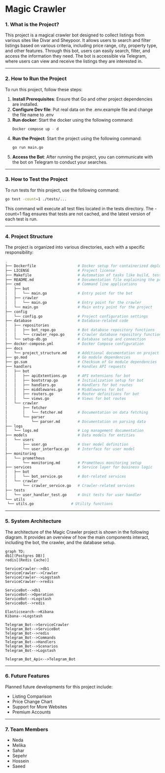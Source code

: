 
# Magic Crawler

### 1. What is the Project?

This project is a magical crawler bot designed to collect listings from various sites like Divar and Sheypoor. It allows users to search and filter listings based on various criteria, including price range, city, property type, and other features. Through this bot, users can easily search, filter, and access the information they need. The bot is accessible via Telegram, where users can view and receive the listings they are interested in.

---

### 2. How to Run the Project

To run this project, follow these steps:

1. **Install Prerequisites**: Ensure that Go and other project dependencies are installed.
2. **Configure Dev file**: Put real data on the .env.example file and change the file name to .env
3. **Run docker**: Start the docker using the following command:
   ```bash
   Docker compose up - d
   ```
4. **Run the Project**: Start the project using the following command:
   ```bash
   go run main.go
   ```
5. **Access the Bot**: After running the project, you can communicate with the bot on Telegram to conduct your searches.

---

### 3. How to Test the Project

To run tests for this project, use the following command:

   ```bash
   go test -count=1 ./tests/...
   ```
This command will execute all test files located in the tests directory. The -count=1 flag ensures that tests are not cached, and the latest version of each test is run.

---

### 4. Project Structure

The project is organized into various directories, each with a specific responsibility:
   ```bash
   .
├── Dockerfile                   # Docker setup for containerized deployment
├── LICENSE                      # Project license
├── Makefile                     # Automation of tasks like build, test, etc.
├── README.md                    # Documentation file explaining the project
├── cmd                          # Command line applications
│   ├── bot
│   │   └── main.go              # Entry point for the bot
│   ├── crawler
│   │   └── main.go              # Entry point for the crawler
│   └── main.go                  # Main entry point for the project
├── config
│   └── config.go                # Project configuration settings
├── database                     # Database-related code
│   ├── repositories
│   │   ├── bot_repo.go          # Bot database repository functions
│   │   └── crawler_repo.go      # Crawler database repository functions
│   └── setup-db.go              # Database setup and connection
├── docker-compose.yml           # Docker Compose configuration
├── docs
│   └── project_structure.md     # Additional documentation on project structure
├── go.mod                       # Go module dependencies
├── go.sum                       # Checksum of Go module dependencies
├── handlers                     # Handles API requests
│   ├── bot
│   │   ├── apiExtentions.go     # API extensions for bot
│   │   ├── bootstrap.go         # Initialization setup for bot
│   │   ├── handlers.go          # Handlers for bot routes
│   │   ├── middlewares.go       # Middlewares for bot
│   │   ├── routers.go           # Router definitions for bot
│   │   └── views.go             # Views for bot routes
│   └── crawler
│       ├── fetcher
│       │   └── fetcher.md       # Documentation on data fetching
│       └── parser
│           └── parser.md        # Documentation on parsing data
├── logs
│   └── logs.md                  # Log management documentation
├── models                       # Data models for entities
│   └── users
│       ├── user.go              # User model definition
│       └── user_interface.go    # Interface for user model
├── monitoring
│   └── prometheus
│       └── monitoring.md        # Prometheus monitoring setup
├── services                     # Service layer for business logic
│   ├── bot
│   │   └── bot_service.go       # Bot-related services
│   └── crawler
│       └── crawler_service.go   # Crawler-related services
├── tests
│   └── user_handler_test.go     # Unit tests for user handler
└── utils
    └── utils.go                 # Utility functions
   ```

---

### 5. System Architecture

The architecture of the Magic Crawler project is shown in the following diagram. It provides an overview of how the main components interact, including the bot, the crawler, and the database setup.

```mermaid
graph TD;
db1[(Postgres DB)]
redis[(Redis Cache)]

ServiceCrawler-->db1
ServiceCrawler-->Crawler
ServiceCrawler-->Logstash
ServiceCrawler-->redis

ServiceBot-->db1
ServiceBot-->Operation
ServiceBot-->Logstash
ServiceBot-->redis

Elasticsearch-->Kibana
Kibana-->Logstash

Telegram_Bot-->ServiceCrawler
Telegram_Bot-->ServiceBot
Telegram_Bot-->redis
Telegram_Bot-->Commands
Telegram_Bot-->Handlers
Telegram_Bot-->Scenarios
Telegram_Bot-->Logstash

Telegram_Bot_Api<-->Telegram_Bot
```


---

### 6. Future Features

Planned future developments for this project include:

- Listing Comparison
- Price Change Chart
- Support for More Websites
- Premium Accounts

---

### 7. Team Members

- Neda
- Melika
- Sahar
- Sepehr
- Hossein
- Saeed
